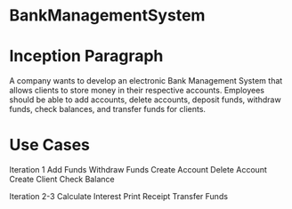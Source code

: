 # BankManagementSystem

# Inception Paragraph
A company wants to develop an electronic Bank Management System that allows 
clients to store money in their respective accounts. Employees should be able
to add accounts, delete accounts, deposit funds, withdraw funds, check balances, 
and transfer funds for clients.
  
  
 # Use Cases
Iteration 1 
 Add Funds
 Withdraw Funds
 Create Account 
 Delete Account
 Create Client 
 Check Balance
 
Iteration 2-3
 Calculate Interest
 Print Receipt 
 Transfer Funds
 

 
  
